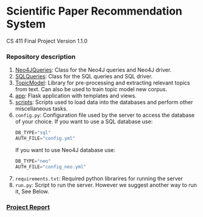 # Scientific Paper Recommendation System
CS 411 Final Project
Version 1.1.0
### Repository description
1. [Neo4JQueries](Neo4jQueries): Class for the Neo4J queries and Neo4J driver.
2. [SQLQueries](SQLQueries): Class for the SQL queries and SQL driver.
3. [TopicModel](TopicModel): Library for pre-processing and extracting relevant topics from text. Can also be used to train topic model new corpus.
4. [app](app): Flask application with templates and views. 
5. [scripts](scripts): Scripts used to load data into the databases and perform other miscellaneous tasks.  
6. `config.py`: Configuration file used by the server to access the database of your choice.
    If you want to use a SQL database use:
    ```python
    DB_TYPE="sql"
    AUTH_FILE="config.yml"
    ```
    If you want to use Neo4J database use:
    ```python
    DB_TYPE="neo"
    AUTH_FILE="config_neo.yml"
    ```
7. `requirements.txt`: Required python librarires for running the server
8. `run.py`: Script to run the server. However we suggest another way to run it, See Below.

### [Project Report](https://drive.google.com/file/d/17RjdVVvUDzoNn1tZOC4_onLCtGK6Zf_F/view)